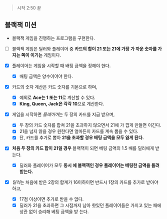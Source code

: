 > 시작 2:50
> 끝

## 블랙잭 미션

- 블랙잭 게임을 진행하는 프로그램을 구현한다.
- [ ] 블랙잭 게임은 딜러와 플레이어 중 **카드의 합이 21 또는 21에 가장 가 까운 숫자를 가지는 쪽이 이기는** 게임이다.

- [x] 플레이어는 게임을 시작할 때 배팅 금액을 정해야 한다.
    - [x] 배팅 금액은 양수이어야 한다.
- [x] 카드의 숫자 계산은 카드 숫자를 기본으로 하며,
    - [x] 예외로 **Ace는 1 또는 11**로 계산할 수 있다.
    - [x] **King, Queen, Jack은 각각 10**으로 계산한다.
- [x] 게임을 시작하면 *플레이어*는 두 장의 카드를 지급 받으며,
    - [x] 두 장의 카드 숫자를 합쳐 21을 초과하지 않으면서 21에 가 깝게 만들면 이긴다.
    - [x] 21을 넘지 않을 경우 원한다면 얼마든지 카드를 계속 뽑을 수 있다.
    - [x] 단, 카드를 추가로 뽑아 **21을 초과할 경우 배팅 금액을 모두 잃게 된다.**
- [x] **처음 두 장의 카드 합이 21일 경우** 블랙잭이 되면 베팅 금액의 1.5 배를 딜러에게 받는다.
    - [x] 딜러와 플레이어가 모두 **동시 에 블랙잭인 경우 플레이어는 베팅한 금액을 돌려받는다.**
- [x] *딜러*는 처음에 받은 2장의 합계가 16이하이면 반드시 1장의 카드를 추가로 받아야 하고,
    - [x] 17점 이상이면 추가로 받을 수 없다.
    - [x] 딜러가 21을 초과하면 그 시점까지 남아 햣있던 플레이어들은 가지고 있는 패에 상관 없이 승리해 베팅 금액을 받 는다.